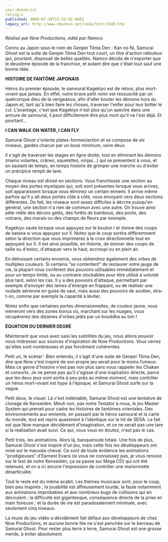 ```yaml
---
user:Antekrist
rating:1
published: 2009-07-30T15:52:42.000Z
legacy_url: http://www.emunova.net/veda/test/3349.htm
---
```

_Réalisé par Now Productions, édité par Namco._  

  

Connu au Japon sous le nom de Genpei Tôma Den : Kan no Ni, Samurai Ghost est la suite de Genpei Tôma Den tout court, un titre d'action nébuleux qui, pourtant, disposait de belles qualités. Namco décida de n'exporter que le deuxième épisode de la franchise, et autant dire que c'était tout sauf une bonne idée.  

  

**HISTOIRE DE FANTÔME JAPONAIS**  

Héros du premier épisode, le samouraï Kagekiyo est de retour, plus mort-vivant que jamais. En effet, notre brave petit ronin est ressuscité par un quelconque dieu de la vengeance, afin d'aller bouter les démons hors du Japon et, tant qu'à bien faire les choses, traverser l'enfer pour leur botter le cul. L'avantage, c'est que Kagekiyo n'est plus qu'un spectre dans une armure de samouraï, il peut difficilement être plus mort qu'il ne l'est déjà. Et pourtant...  

  

**I CAN WALK ON WATER, I CAN FLY**  

Samurai Ghost s'oriente plates-formes/action et se compose de six niveaux, gardés chacun par un boss minimum, voire deux.  

Il s'agit de traverser les stages en ligne droite, tout en éliminant les démons (mains volantes, crânes, squelettes, ninjas...) qui se présentent à vous, et en sautant de temps, en temps histoire de grimper une marche ou d'éviter un précipice rempli de lave.  

Chaque niveau est divisé en sections. Vous franchissez une section au moyen des portes mystiques qui, soit sont présentes lorsque vous arrivez, soit apparaissent lorsque vous éliminez un certain ennemi. Il arrive même parfois qu'il y ait deux portes côte à côte, vous envoyant vers deux sections différentes. De fait, les niveaux sont assez difficiles à décrire puisqu'en général, une section n'a rien de commun avec une autre. On trouve ainsi pêle-mêle des décors gelés, des forêts de bambous, des ponts, des volcans, des marais ou des champs de fleurs par exemple.  

Kagekiyo saute lorsque vous appuyez sur le bouton I et donne des coups de katana si vous appuyez sur II. Notez que le coup sortira différemment selon la direction que vous imprimerez à la croix directionnelle tout en appuyant sur II. Il est ainsi possible, en théorie, de donner des coups de taille ou d'estoc, d'attaquer vers le haut, accroupi ou en plein air.  

En détruisant certains ennemis, vous obtiendrez également des orbes de multiples couleurs. Si certains "se contentent" de restaurer votre jauge de vie, la plupart vous confèrent des pouvoirs utilisables immédiatement et pour un temps limité, ou au contraire stockables pour être utilisé à volonté plus tard, selon les cas. Il y a des pouvoirs d'attaque, permettant par exemple d'envoyer des lames d'énergie en frappant, ou de réaliser une roulade aérienne en guise de saut, mais aussi des pouvoirs de soutien, dira-t-on, comme par exemple la capacité à léviter.  

Notez enfin que certaines portes dimensionnelles, de couleur jaune, vous mèneront vers des zones bonus où, marchant sur les nuages, vous récupèrerez des dizaines d'orbes jetés par un bouddha au loin !  

  

**ÉQUATION DU DERNIER DEGRÉ**  

Maintenant que vous avez saisi les subtilités du jeu, nous allons pouvoir nous intéresser aux sources d'inspiration de Now Productions. Vous verrez qu'elles sont nombreuses et pas forcément cohérentes.  

Petit un, le scénar'. Bien entendu, il s'agit d'une suite de Genpei Tôma Den, dire que Now s'est inspiré de son propre jeu serait pour le moins fumeux. Mais ce genre d'histoire n'est pas non plus sans nous rappeler les Chakan et consorts. Je ne pense pas qu'il s'agisse d'une inspiration directe, parce que les deux jeux sont sortis à peu près au même moment, mais contrôler un héros mort-vivant est _hype_ à l'époque, et Samurai Ghost surfe sur la vague.  

Petit deux, le visuel. Là c'est indéniable, Samurai Ghost est une tentative de clonage de Kenseiden. Meuh non, pas notre Testator à nous, le jeu Master System qui prenait pour cadre les histoires de fantômes orientales. Des environnements aux ennemis, en passant par le héros samouraï et la carte du monde, tout est repris quasiment à l'identique sur le hit de SEGA. Le fait est que Now manque décidément d'imagination, et ce ne serait pas une tare si la réalisation avait suivi. Ce qui, vous vous en doutez, n'est pas le cas.  

Petit trois, les animations. Alors là, banqueroute totale. Une fois de plus, Samurai Ghost s'est inspiré d'un jeu, mais cette fois les développeurs ont misé sur le mauvais cheval. Ce sont de toute évidence les animations "prodigieuses" d'Earnest Evans (si vous ne connaissez pas, je vous renvoie sur le test de _notre_ Kenseiden, ça se passe sur Mega CD) qui ont été retenues, et on a ici encore l'impression de contrôler une marionnette désarticulée.  

Tout le reste est du même acabit. Les thèmes musicaux sont, pour le coup, bien peu inspirés ; la jouabilité est affreusement lourde, la faute notamment aux animations improbables et aux nombreux bugs de collisions qui en découlent ; la difficulté est gigantesque, conséquence directe de la prise en main foireuse ; et la durée de vie est paradoxalement minimale, avec seulement cinq niveaux.  

La muse du jeu vidéo a décidément fait défaut aux développeurs de chez Now Productions, et aucune bonne fée ne s'est penchée sur le berceau de Samurai Ghost. Pour rester plus terre à terre, Samurai Ghost est une grosse merde, à éviter absolument.